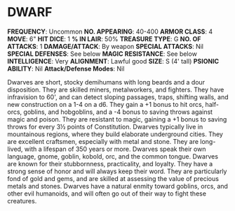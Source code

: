 # DWARF

**FREQUENCY**: Uncommon
**NO. APPEARING**: 40-400
**ARMOR CLASS**: 4
**MOVE**: 6"
**HIT DICE**: 1
**% IN LAIR**: 50%
**TREASURE TYPE**: G
**NO. OF ATTACKS**: 1
**DAMAGE/ATTACK**: By weapon
**SPECIAL ATTACKS**: Nil
**SPECIAL DEFENSES**: See below
**MAGIC RESISTANCE**: See below
**INTELLIGENCE**: Very
**ALIGNMENT**: Lawful good
**SIZE**: S (4' tall)
**PSIONIC ABILITY**: Nil
**Attack/Defense Modes**: Nil

Dwarves are short, stocky demihumans with long beards and a dour disposition. They are skilled miners, metalworkers, and fighters. They have infravision to 60', and can detect sloping passages, traps, shifting walls, and new construction on a 1-4 on a d6. They gain a +1 bonus to hit orcs, half-orcs, goblins, and hobgoblins, and a -4 bonus to saving throws against magic and poison. They are resistant to magic, gaining a +1 bonus to saving throws for every 3½ points of Constitution. Dwarves typically live in mountainous regions, where they build elaborate underground cities. They are excellent craftsmen, especially with metal and stone. They are long-lived, with a lifespan of 350 years or more. Dwarves speak their own language, gnome, goblin, kobold, orc, and the common tongue. Dwarves are known for their stubbornness, practicality, and loyalty. They have a strong sense of honor and will always keep their word. They are particularly fond of gold and gems, and are skilled at assessing the value of precious metals and stones. Dwarves have a natural enmity toward goblins, orcs, and other evil humanoids, and will often go out of their way to fight these creatures.

